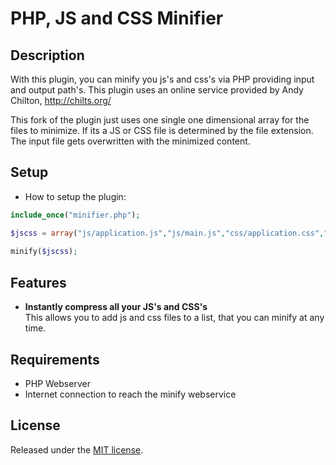 PHP, JS and CSS Minifier
====================

## Description
With this plugin, you can minify you js's and css's via PHP providing input and output path's.
This plugin uses an online service provided by Andy Chilton, http://chilts.org/

This fork of the plugin just uses one single one dimensional array for the files to minimize. If its a JS or CSS file is determined by the file extension. The input file gets overwritten with the minimized content.

## Setup
* How to setup the plugin:

```php
include_once("minifier.php");

$jscss = array("js/application.js","js/main.js","css/application.css","css/main.css");
    
minify($jscss);
```

## Features
* **Instantly compress all your JS's and CSS's**  
  This allows you to add js and css files to a list, that you can minify at any time.

## Requirements
* PHP Webserver
* Internet connection to reach the minify webservice

## License
Released under the [MIT license](http://www.opensource.org/licenses/MIT).
